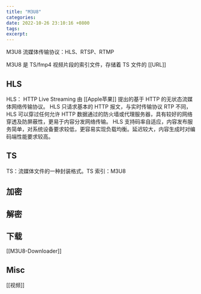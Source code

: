 ```yaml
---
title: "M3U8"
categories: 
date: 2022-10-26 23:10:16 +0800
tags: 
excerpt: 
---
```


M3U8 流媒体传输协议：HLS、RTSP、RTMP

M3U8 是 TS/fmp4 视频片段的索引文件，存储着 TS 文件的 [[URL]]


## HLS

HLS： HTTP Live Streaming 由 [[Apple苹果]] 提出的基于 HTTP 的无状态流媒体网络传输协议。
HLS 只请求基本的 HTTP 报文，与实时传输协议 RTP 不同，HLS 可以穿过任何允许 HTTP 数据通过的防火墙或代理服务器，具有较好的网络穿透及防屏蔽性，更易于内容分发网络传输。
HLS 支持码率自适应，内容发布服务简单，对系统设备要求较低，更容易实现负载均衡。延迟较大，内容生成时对编码端性能要求较高。



## TS

TS：流媒体文件的一种封装格式。TS 索引：M3U8

## 加密



## 解密



## 下载

[[M3U8-Downloader]]




## Misc


[[视频]]
